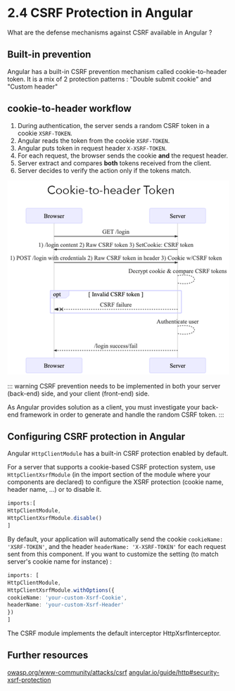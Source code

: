 # 2.4 CSRF Protection in Angular 

What are the defense mechanisms against CSRF available in Angular ?

## Built-in prevention

Angular has a built-in CSRF prevention mechanism called cookie-to-header token.
It is a mix of 2 protection patterns : "Double submit cookie" and "Custom header" 

## cookie-to-header workflow

1. During authentication, the server sends a random CSRF token in a cookie `XSRF-TOKEN`.
2. Angular reads the token from the cookie `XSRF-TOKEN`.
3. Angular puts token in request header `X-XSRF-TOKEN`.
4. For each request, the browser sends the cookie **and** the request header.
5. Server extract and compares **both** tokens received from the client.
6. Server decides to verify the action only if the tokens match.

![cookie-to-header](../../assets/cookie-to-header.png)

::: warning
CSRF prevention needs to be implemented in both your server (back-end) side, and your client (front-end) side.

As Angular provides solution as a client, you must investigate your back-end framework in order to generate and handle the random CSRF token.
:::

## Configuring CSRF protection in Angular

Angular `HttpClientModule` has a built-in CSRF protection enabled by default.

For a server that supports a cookie-based CSRF protection system, use `HttpClientXsrfModule` (in the import section of the module where your components are declared) to configure the XSRF protection (cookie name, header name, ...) or to disable it.

``` typescript
imports:[
HttpClientModule,
HttpClientXsrfModule.disable()
]
```

By default, your application will automatically send the cookie `cookieName: 'XSRF-TOKEN'`, and the header `headerName: 'X-XSRF-TOKEN'` for each request sent from this component. If you want to customize the setting (to match server's cookie name for instance) :

``` typescript
imports: [
HttpClientModule,
HttpClientXsrfModule.withOptions({
cookieName: 'your-custom-Xsrf-Cookie',
headerName: 'your-custom-Xsrf-Header'
})
]
```

The CSRF module implements the default interceptor HttpXsrfInterceptor.

## Further resources

[owasp.org/www-community/attacks/csrf](https://owasp.org/www-community/attacks/csrf)
[angular.io/guide/http#security-xsrf-protection](https://angular.io/guide/http#security-xsrf-protection)

